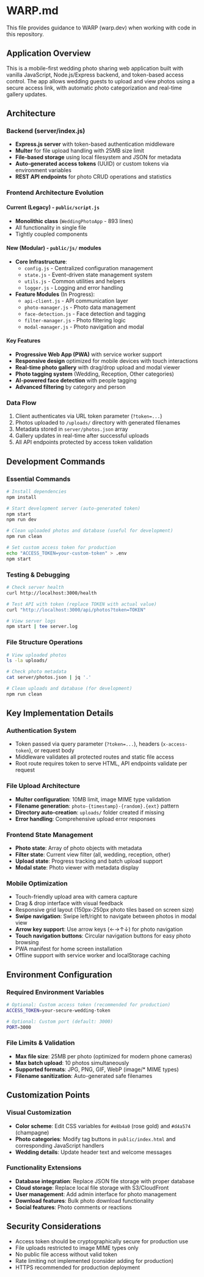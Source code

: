 # WARP.md

This file provides guidance to WARP (warp.dev) when working with code in this repository.

## Application Overview

This is a mobile-first wedding photo sharing web application built with vanilla JavaScript, Node.js/Express backend, and token-based access control. The app allows wedding guests to upload and view photos using a secure access link, with automatic photo categorization and real-time gallery updates.

## Architecture

### Backend (server/index.js)
- **Express.js server** with token-based authentication middleware
- **Multer** for file upload handling with 25MB size limit
- **File-based storage** using local filesystem and JSON for metadata
- **Auto-generated access tokens** (UUID) or custom tokens via environment variables
- **REST API endpoints** for photo CRUD operations and statistics

### Frontend Architecture Evolution

#### **Current (Legacy)** - `public/script.js`
- **Monolithic class** (`WeddingPhotoApp` - 893 lines)
- All functionality in single file
- Tightly coupled components

#### **New (Modular)** - `public/js/` modules
- **Core Infrastructure**:
  - `config.js` - Centralized configuration management
  - `state.js` - Event-driven state management system  
  - `utils.js` - Common utilities and helpers
  - `logger.js` - Logging and error handling
- **Feature Modules** (In Progress):
  - `api-client.js` - API communication layer
  - `photo-manager.js` - Photo data management
  - `face-detection.js` - Face detection and tagging
  - `filter-manager.js` - Photo filtering logic
  - `modal-manager.js` - Photo navigation and modal

#### **Key Features**
- **Progressive Web App (PWA)** with service worker support
- **Responsive design** optimized for mobile devices with touch interactions
- **Real-time photo gallery** with drag/drop upload and modal viewer
- **Photo tagging system** (Wedding, Reception, Other categories)
- **AI-powered face detection** with people tagging
- **Advanced filtering** by category and person

### Data Flow
1. Client authenticates via URL token parameter (`?token=...`)
2. Photos uploaded to `/uploads/` directory with generated filenames
3. Metadata stored in `server/photos.json` array
4. Gallery updates in real-time after successful uploads
5. All API endpoints protected by access token validation

## Development Commands

### Essential Commands
```bash
# Install dependencies
npm install

# Start development server (auto-generated token)
npm start
npm run dev

# Clean uploaded photos and database (useful for development)
npm run clean

# Set custom access token for production
echo "ACCESS_TOKEN=your-custom-token" > .env
npm start
```

### Testing & Debugging
```bash
# Check server health
curl http://localhost:3000/health

# Test API with token (replace TOKEN with actual value)
curl "http://localhost:3000/api/photos?token=TOKEN"

# View server logs
npm start | tee server.log
```

### File Structure Operations
```bash
# View uploaded photos
ls -la uploads/

# Check photo metadata
cat server/photos.json | jq '.'

# Clean uploads and database (for development)
npm run clean
```

## Key Implementation Details

### Authentication System
- Token passed via query parameter (`?token=...`), headers (`x-access-token`), or request body
- Middleware validates all protected routes and static file access
- Root route requires token to serve HTML, API endpoints validate per request

### File Upload Architecture
- **Multer configuration**: 10MB limit, image MIME type validation
- **Filename generation**: `photo-{timestamp}-{random}.{ext}` pattern
- **Directory auto-creation**: `uploads/` folder created if missing
- **Error handling**: Comprehensive upload error responses

### Frontend State Management
- **Photo state**: Array of photo objects with metadata
- **Filter state**: Current view filter (all, wedding, reception, other)
- **Upload state**: Progress tracking and batch upload support
- **Modal state**: Photo viewer with metadata display

### Mobile Optimization
- Touch-friendly upload area with camera capture
- Drag & drop interface with visual feedback
- Responsive grid layout (150px-250px photo tiles based on screen size)
- **Swipe navigation**: Swipe left/right to navigate between photos in modal view
- **Arrow key support**: Use arrow keys (←→↑↓) for photo navigation
- **Touch navigation buttons**: Circular navigation buttons for easy photo browsing
- PWA manifest for home screen installation
- Offline support with service worker and localStorage caching

## Environment Configuration

### Required Environment Variables
```bash
# Optional: Custom access token (recommended for production)
ACCESS_TOKEN=your-secure-wedding-token

# Optional: Custom port (default: 3000)  
PORT=3000
```

### File Limits & Validation
- **Max file size**: 25MB per photo (optimized for modern phone cameras)
- **Max batch upload**: 10 photos simultaneously
- **Supported formats**: JPG, PNG, GIF, WebP (image/* MIME types)
- **Filename sanitization**: Auto-generated safe filenames

## Customization Points

### Visual Customization
- **Color scheme**: Edit CSS variables for `#e8b4a0` (rose gold) and `#d4a574` (champagne)
- **Photo categories**: Modify tag buttons in `public/index.html` and corresponding JavaScript handlers
- **Wedding details**: Update header text and welcome messages

### Functionality Extensions
- **Database integration**: Replace JSON file storage with proper database
- **Cloud storage**: Replace local file storage with S3/CloudFront
- **User management**: Add admin interface for photo management
- **Download features**: Bulk photo download functionality
- **Social features**: Photo comments or reactions

## Security Considerations

- Access token should be cryptographically secure for production use
- File uploads restricted to image MIME types only
- No public file access without valid token
- Rate limiting not implemented (consider adding for production)
- HTTPS recommended for production deployment